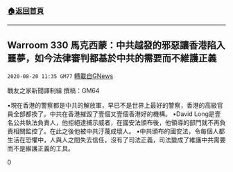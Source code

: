 ###  [:house:返回首頁](https://github.com/ourhimalayas/txt)
---

## Warroom 330 馬克西蒙：中共越發的邪惡讓香港陷入噩夢，如今法律審判都基於中共的需要而不維護正義
`2020-08-20 11:35 GM77` [轉載自GNews](https://gnews.org/zh-hant/307717/)

戰友之家新聞譯制組
撰稿：GM64



•現在香港的警察都是中共的解放軍，早已不是世界上最好的警察，香港的高級官員全部都換了。中共在香港摧毀了壹個又壹個香港好的機構。
•David Long是壹名公共執法負責人，他拒絕逮捕示威者，在國安法頒布後，他領導的部門就不再負責相關監控了。在此之後他被中共汙蔑成壞人。
•中共頒布的國安法，令每個人都生活在恐懼中，人與人之間失去信任，沒有了司法正義，司法變成了維護中共需要而不是維護正義的工具。

0
